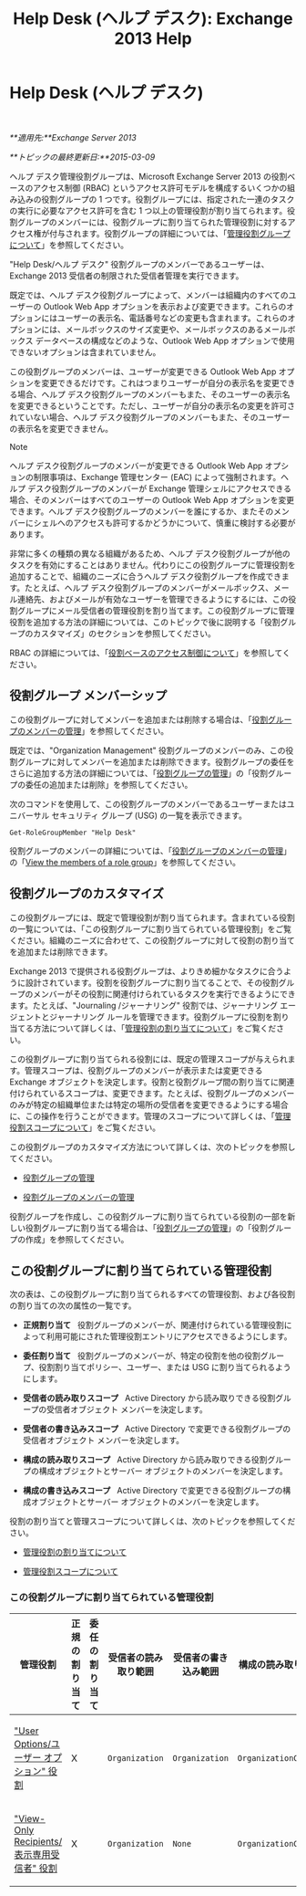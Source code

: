 ﻿---
title: 'Help Desk (ヘルプ デスク): Exchange 2013 Help'
TOCTitle: Help Desk (ヘルプ デスク)
ms:assetid: e7958752-22e4-4155-a2fc-948099dec6f7
ms:mtpsurl: https://technet.microsoft.com/ja-jp/library/Dd876949(v=EXCHG.150)
ms:contentKeyID: 49896532
ms.date: 04/24/2018
mtps_version: v=EXCHG.150
ms.translationtype: HT
---

# Help Desk (ヘルプ デスク)

 

_**適用先:**Exchange Server 2013_

_**トピックの最終更新日:**2015-03-09_

ヘルプ デスク管理役割グループは、Microsoft Exchange Server 2013 の役割ベースのアクセス制御 (RBAC) というアクセス許可モデルを構成するいくつかの組み込みの役割グループの 1 つです。役割グループには、指定された一連のタスクの実行に必要なアクセス許可を含む 1 つ以上の管理役割が割り当てられます。役割グループのメンバーには、役割グループに割り当てられた管理役割に対するアクセス権が付与されます。役割グループの詳細については、「[管理役割グループについて](understanding-management-role-groups-exchange-2013-help.md)」を参照してください。

"Help Desk/ヘルプ デスク" 役割グループのメンバーであるユーザーは、Exchange 2013 受信者の制限された受信者管理を実行できます。

既定では、ヘルプ デスク役割グループによって、メンバーは組織内のすべてのユーザーの Outlook Web App オプションを表示および変更できます。これらのオプションにはユーザーの表示名、電話番号などの変更も含まれます。これらのオプションには、メールボックスのサイズ変更や、メールボックスのあるメールボックス データベースの構成などのような、Outlook Web App オプションで使用できないオプションは含まれていません。

この役割グループのメンバーは、ユーザーが変更できる Outlook Web App オプションを変更できるだけです。これはつまりユーザーが自分の表示名を変更できる場合、ヘルプ デスク役割グループのメンバーもまた、そのユーザーの表示名を変更できるということです。ただし、ユーザーが自分の表示名の変更を許可されていない場合、ヘルプ デスク役割グループのメンバーもまた、そのユーザーの表示名を変更できません。


> [!NOTE]
> ヘルプ デスク役割グループのメンバーが変更できる Outlook Web App オプションの制限事項は、Exchange 管理センター (EAC) によって強制されます。ヘルプ デスク役割グループのメンバーが Exchange 管理シェルにアクセスできる場合、そのメンバーはすべてのユーザーの Outlook Web App オプションを変更できます。ヘルプ デスク役割グループのメンバーを誰にするか、またそのメンバーにシェルへのアクセスも許可するかどうかについて、慎重に検討する必要があります。



非常に多くの種類の異なる組織があるため、ヘルプ デスク役割グループが他のタスクを有効にすることはありません。代わりにこの役割グループに管理役割を追加することで、組織のニーズに合うヘルプ デスク役割グループを作成できます。たとえば、ヘルプ デスク役割グループのメンバーがメールボックス、メール連絡先、およびメールが有効なユーザーを管理できるようにするには、この役割グループにメール受信者の管理役割を割り当てます。この役割グループに管理役割を追加する方法の詳細については、このトピックで後に説明する「役割グループのカスタマイズ」のセクションを参照してください。

RBAC の詳細については、「[役割ベースのアクセス制御について](understanding-role-based-access-control-exchange-2013-help.md)」を参照してください。

## 役割グループ メンバーシップ

この役割グループに対してメンバーを追加または削除する場合は、「[役割グループのメンバーの管理](manage-role-group-members-exchange-2013-help.md)」を参照してください。

既定では、"Organization Management" 役割グループのメンバーのみ、この役割グループに対してメンバーを追加または削除できます。役割グループの委任をさらに追加する方法の詳細については、「[役割グループの管理](manage-role-groups-exchange-2013-help.md)」の「役割グループの委任の追加または削除」を参照してください。

次のコマンドを使用して、この役割グループのメンバーであるユーザーまたはユニバーサル セキュリティ グループ (USG) の一覧を表示できます。

    Get-RoleGroupMember "Help Desk"

役割グループのメンバーの詳細については、「[役割グループのメンバーの管理](manage-role-group-members-exchange-2013-help.md)」の「[View the members of a role group](manage-role-group-members-exchange-2013-help.md)」を参照してください。

## 役割グループのカスタマイズ

この役割グループには、既定で管理役割が割り当てられます。含まれている役割の一覧については、「この役割グループに割り当てられている管理役割」をご覧ください。組織のニーズに合わせて、この役割グループに対して役割の割り当てを追加または削除できます。

Exchange 2013 で提供される役割グループは、よりきめ細かなタスクに合うように設計されています。役割を役割グループに割り当てることで、その役割グループのメンバーがその役割に関連付けられているタスクを実行できるようにできます。たとえば、"Journaling /ジャーナリング" 役割では、ジャーナリング エージェントとジャーナリング ルールを管理できます。役割グループに役割を割り当てる方法について詳しくは、「[管理役割の割り当てについて](understanding-management-role-assignments-exchange-2013-help.md)」をご覧ください。

この役割グループに割り当てられる役割には、既定の管理スコープが与えられます。管理スコープは、役割グループのメンバーが表示または変更できる Exchange オブジェクトを決定します。役割と役割グループ間の割り当てに関連付けられているスコープは、変更できます。たとえば、役割グループのメンバーのみが特定の組織単位または特定の場所の受信者を変更できるようにする場合に、この操作を行うことができます。管理のスコープについて詳しくは、「[管理役割スコープについて](understanding-management-role-scopes-exchange-2013-help.md)」をご覧ください。

この役割グループのカスタマイズ方法について詳しくは、次のトピックを参照してください。

  - [役割グループの管理](manage-role-groups-exchange-2013-help.md)

  - [役割グループのメンバーの管理](manage-role-group-members-exchange-2013-help.md)

役割グループを作成し、この役割グループに割り当てられている役割の一部を新しい役割グループに割り当てる場合は、「[役割グループの管理](manage-role-groups-exchange-2013-help.md)」の「役割グループの作成」を参照してください。

## この役割グループに割り当てられている管理役割

次の表は、この役割グループに割り当てられるすべての管理役割、および各役割の割り当ての次の属性の一覧です。

  - **正規割り当て**   役割グループのメンバーが、関連付けられている管理役割によって利用可能にされた管理役割エントリにアクセスできるようにします。

  - **委任割り当て**   役割グループのメンバーが、特定の役割を他の役割グループ、役割割り当てポリシー、ユーザー、または USG に割り当てられるようにします。

  - **受信者の読み取りスコープ**   Active Directory から読み取りできる役割グループの受信者オブジェクト メンバーを決定します。

  - **受信者の書き込みスコープ**   Active Directory で変更できる役割グループの受信者オブジェクト メンバーを決定します。

  - **構成の読み取りスコープ**   Active Directory から読み取りできる役割グループの構成オブジェクトとサーバー オブジェクトのメンバーを決定します。

  - **構成の書き込みスコープ**   Active Directory で変更できる役割グループの構成オブジェクトとサーバー オブジェクトのメンバーを決定します。

役割の割り当てと管理スコープについて詳しくは、次のトピックを参照してください。

  - [管理役割の割り当てについて](understanding-management-role-assignments-exchange-2013-help.md)

  - [管理役割スコープについて](understanding-management-role-scopes-exchange-2013-help.md)

### この役割グループに割り当てられている管理役割

<table style="width:100%;">
<colgroup>
<col style="width: 14%" />
<col style="width: 14%" />
<col style="width: 14%" />
<col style="width: 14%" />
<col style="width: 14%" />
<col style="width: 14%" />
<col style="width: 14%" />
</colgroup>
<thead>
<tr class="header">
<th>管理役割</th>
<th>正規の割り当て</th>
<th>委任の割り当て</th>
<th>受信者の読み取り範囲</th>
<th>受信者の書き込み範囲</th>
<th>構成の読み取り範囲</th>
<th>構成の書き込み範囲</th>
</tr>
</thead>
<tbody>
<tr class="odd">
<td><p><a href="user-options-role-exchange-2013-help.md">&quot;User Options/ユーザー オプション&quot; 役割</a></p></td>
<td><p>X</p></td>
<td><p></p></td>
<td><p><code>Organization</code></p></td>
<td><p><code>Organization</code></p></td>
<td><p><code>OrganizationConfig</code></p></td>
<td><p><code>OrganizationConfig</code></p></td>
</tr>
<tr class="even">
<td><p><a href="view-only-recipients-role-exchange-2013-help.md">&quot;View-Only Recipients/表示専用受信者&quot; 役割</a></p></td>
<td><p>X</p></td>
<td><p></p></td>
<td><p><code>Organization</code></p></td>
<td><p><code>None</code></p></td>
<td><p><code>OrganizationConfig</code></p></td>
<td><p><code>None</code></p></td>
</tr>
</tbody>
</table>

